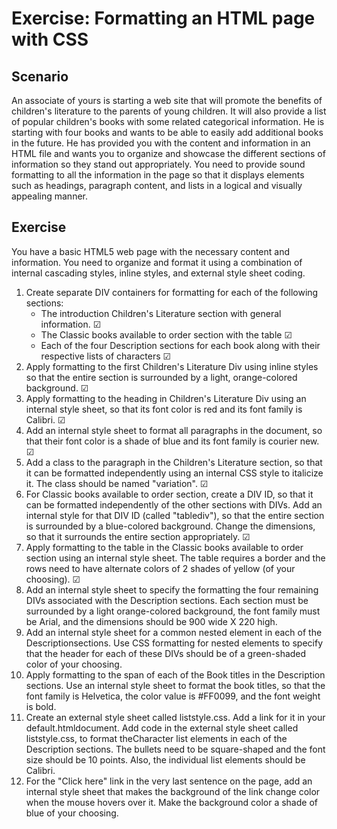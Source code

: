 # Exercise: Formatting an HTML page with CSS

## Scenario

An associate of yours is starting a web site that will promote the benefits of children's literature to the parents of young children. It will also provide a list of popular children's books with some related categorical information. He is starting with four books and wants to be able to easily add additional books in the future. He has provided you with the content and information in an HTML file and wants you to organize and showcase the different sections of information so they stand out appropriately. You need to provide sound formatting to all the information in the page so that it displays elements such as headings, paragraph content, and lists in a logical and visually appealing manner.

## Exercise

You have a basic HTML5 web page with the necessary content and information. You need to organize and format it using a combination of internal cascading styles, inline styles, and external style sheet coding.

1. Create separate DIV containers for formatting for each of the following sections:
    - The introduction Children's Literature  section with general information. &#9745;
    - The Classic books available to order  section with the table &#9745;
    - Each of the four Description  sections for each book along with their respective lists of characters &#9745;
2. Apply formatting to the first Children's Literature  Div using inline  styles so that the entire section is surrounded by a light, orange-colored background. &#9745;
3. Apply formatting to the heading in Children's Literature  Div using an internal  style sheet, so that its font color is red  and its font family is Calibri. &#9745;
4. Add an internal  style sheet to format all paragraphs in the document, so that their font color is a shade of blue  and its font family is courier new. &#9745;
5. Add a class  to the paragraph in the Children's Literature  section, so that it can be formatted independently using an internal CSS style to italicize it. The class should be named "variation". &#9745;
6. For Classic books available to order  section, create a DIV ID, so that it can be formatted independently of the other sections with DIVs. Add an internal  style for that DIV ID (called "tablediv"), so that the entire section is surrounded by a blue-colored background. Change the dimensions, so that it surrounds the entire section appropriately. &#9745;
7. Apply formatting to the table in the Classic books available to order  section using an internal style sheet. The table requires a border and the rows need to have alternate colors of 2 shades of yellow (of your choosing). &#9745;
8. Add an internal style sheet to specify the formatting the four remaining DIVs associated with the Description  sections. Each section must be surrounded by a light orange-colored background, the font family must be Arial, and the dimensions should be 900 wide X 220 high.
9. Add an internal style sheet for a common nested element in each of the Descriptionsections. Use CSS formatting for nested elements to specify that the header for each of these DIVs should be of a green-shaded color of your choosing.
10. Apply formatting to the span of each of the Book titles in the Description  sections. Use an internal style sheet to format the book titles, so that the font family is Helvetica, the color value is #FF0099, and the font weight is bold.
11. Create an external style sheet called liststyle.css.  Add a link for it in your default.htmldocument. Add code in the external style sheet called liststyle.css,  to format theCharacter  list elements in each of the Description  sections. The bullets need to be square-shaped and the font size should be 10 points. Also, the individual list elements should be Calibri.
12. For the "Click here" link in the very last sentence on the page, add an internal style sheet that makes the background of the link change color when the mouse hovers over it. Make the background color a shade of blue of your choosing.